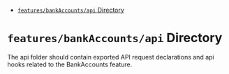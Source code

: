<!-- START doctoc generated TOC please keep comment here to allow auto update -->
<!-- DON'T EDIT THIS SECTION, INSTEAD RE-RUN doctoc TO UPDATE -->

- [`features/bankAccounts/api` Directory](#featuresbankaccountsapi-directory)

<!-- END doctoc generated TOC please keep comment here to allow auto update -->

# `features/bankAccounts/api` Directory

The api folder should contain exported API request declarations and api hooks related to the BankAccounts feature.
